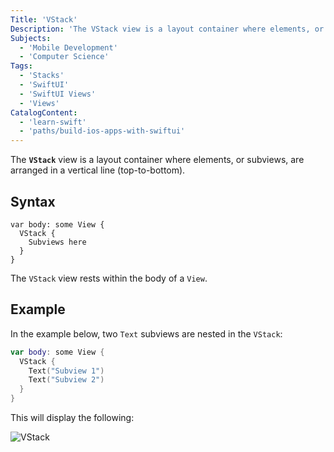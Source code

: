```yaml
---
Title: 'VStack'
Description: 'The VStack view is a layout container where elements, or subviews, are arranged in a vertical line (top-to-bottom).'
Subjects:
  - 'Mobile Development'
  - 'Computer Science'
Tags:
  - 'Stacks'
  - 'SwiftUI'
  - 'SwiftUI Views'
  - 'Views'
CatalogContent:
  - 'learn-swift'
  - 'paths/build-ios-apps-with-swiftui'
---
```


The **`VStack`** view is a layout container where elements, or subviews, are arranged in a vertical line (top-to-bottom).

## Syntax

```pseudo
var body: some View {
  VStack {
    Subviews here
  }
}
```

The `VStack` view rests within the body of a `View`.

## Example

In the example below, two `Text` subviews are nested in the `VStack`:

```swift
var body: some View {
  VStack {
    Text("Subview 1")
    Text("Subview 2")
  }
}
```

This will display the following:

![VStack](https://raw.githubusercontent.com/Codecademy/docs/main/media/vstack.png)
